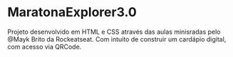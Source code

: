 # MaratonaExplorer3.0

Projeto desenvolvido em HTML e CSS através das aulas minisradas pelo @Mayk Brito da Rockeatseat.
Com intuito de construir um cardápio digital, com acesso via QRCode.
